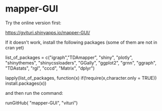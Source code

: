 # mapper-GUI

Try the online version first:

https://gvituri.shinyapps.io/mapper-GUI/

If it doesn't work, install the following packages (some of them are not in cran yet)

list_of_packages = c("igraph","TDAmapper", "shiny", "plotly", "shinythemes", "shinycssloaders", "GGally", "ggplot2", "grnn", "ggraph", "TDAstats", "rgl", "cccd", "Matrix", "dplyr")

lapply(list_of_packages, 
       function(x) if(!require(x,character.only = TRUE)) install.packages(x))

and then run the command:

runGitHub( "mapper-GUI", "vituri")

